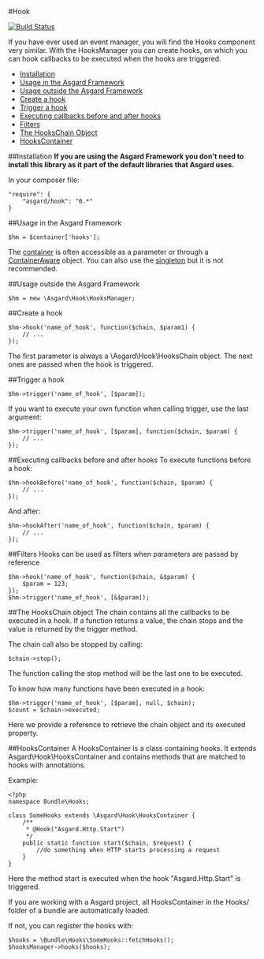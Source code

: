 #Hook

[![Build Status](https://travis-ci.org/asgardphp/hook.svg?branch=master)](https://travis-ci.org/asgardphp/hook)

If you have ever used an event manager, you will find the Hooks component very similar. With the HooksManager you can create hooks, on which you can hook callbacks to be executed when the hooks are triggered.

- [Installation](#installation)
- [Usage in the Asgard Framework](#usage-asgard)
- [Usage outside the Asgard Framework](#usage-outside)
- [Create a hook](#create)
- [Trigger a hook](#trigger)
- [Executing callbacks before and after hooks](#executing)
- [Filters](#filters)
- [The HooksChain Object](#hookschain)
- [HooksContainer](#hookscontainer)

<a name="installation"></a>
##Installation
**If you are using the Asgard Framework you don't need to install this library as it part of the default libraries that Asgard uses.**

In your composer file:

    "require": {
        "asgard/hook": "0.*"
	}

<a name="usage-asgard"></a>
##Usage in the Asgard Framework

	$hm = $container['hooks'];
	
The [container](docs/container) is often accessible as a parameter or through a [ContainerAware](docs/container#containeraware) object. You can also use the [singleton](docs/container#usage-outside) but it is not recommended.

<a name="usage-outside"></a>
##Usage outside the Asgard Framework

	$hm = new \Asgard\Hook\HooksManager;

<a name="create"></a>
##Create a hook

	$hm->hook('name_of_hook', function($chain, $param1) {
		// ...
	});

The first parameter is always a \Asgard\Hook\HooksChain object. The next ones are passed when the hook is triggered.

<a name="trigger"></a>
##Trigger a hook

	$hm->trigger('name_of_hook', [$param]);

If you want to execute your own function when calling trigger, use the last argument:

	$hm->trigger('name_of_hook', [$param], function($chain, $param) {
		// ...
	});

<a name="executing"></a>
##Executing callbacks before and after hooks
To execute functions before a hook:

	$hm->hookBefore('name_of_hook', function($chain, $param) {
		// ...
	});

And after:

	$hm->hookAfter('name_of_hook', function($chain, $param) {
		// ...
	});

<a name="filters"></a>
##Filters
Hooks can be used as filters when parameters are passed by reference

	$hm->hook('name_of_hook', function($chain, &$param) {
		$param = 123;
	});
	$hm->trigger('name_of_hook', [&$param]);

<a name="hookschain"></a>
##The HooksChain object
The chain contains all the callbacks to be executed in a hook. If a function returns a value, the chain stops and the value is returned by the trigger method.

The chain call also be stopped by calling:

	$chain->stop();

The function calling the stop method will be the last one to be executed.

To know how many functions have been executed in a hook:

	$hm->trigger('name_of_hook', [$param], null, $chain);
	$count = $chain->executed;

Here we provide a reference to retrieve the chain object and its executed property.

<a name="hookscontainer"></a>
##HooksContainer
A HooksContainer is a class containing hooks. It extends Asgard\Hook\HooksContainer and contains methods that are matched to hooks with annotations.

Example:

	<?php
	namespace Bundle\Hooks;

	class SomeHooks extends \Asgard\Hook\HooksContainer {
		/**
		 * @Hook("Asgard.Http.Start")
		 */
		public static function start($chain, $request) {
			//do something when HTTP starts processing a request
		}
	}

Here the method start is executed when the hook "Asgard.Http.Start" is triggered.

If you are working with a Asgard project, all HooksContainer in the Hooks/ folder of a bundle are automatically loaded.

If not, you can register the hooks with:

	$hooks = \Bundle\Hooks\SomeHooks::fetchHooks();
	$hooksManager->hooks($hooks);